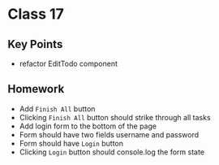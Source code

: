 # Class 17

## Key Points
- refactor EditTodo component

## Homework
- Add `Finish All` button
- Clicking `Finish All` button should strike through all tasks
- Add login form to the bottom of the page
- Form should have two fields username and password
- Form should have `Login` button
- Clicking `Login` button should console.log the form state
